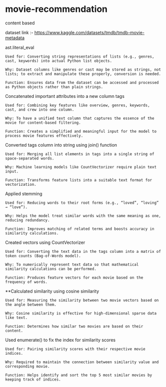 # movie-recommendation
content based

dataset link :- https://www.kaggle.com/datasets/tmdb/tmdb-movie-metadata


ast.literal_eval

    Used for: Converting string representations of lists (e.g., genres, cast, keywords) into actual Python list objects.

    Why: Dataset columns like genres or cast may be stored as strings, not lists; to extract and manipulate these properly, conversion is needed.

    Function: Ensures data from the dataset can be accessed and processed as Python objects rather than plain strings.

Concatenated important attributes into a new column tags

    Used for: Combining key features like overview, genres, keywords, cast, and crew into one column.

    Why: To have a unified text column that captures the essence of the movie for content-based filtering.

    Function: Creates a simplified and meaningful input for the model to process movie features effectively.

Converted tags column into string using join() function

    Used for: Merging all list elements in tags into a single string of space-separated words.

    Why: Machine learning models like CountVectorizer require plain text input.

    Function: Transforms feature lists into a suitable text format for vectorization.

Applied stemming

    Used for: Reducing words to their root forms (e.g., “loved”, “loving” → “love”).

    Why: Helps the model treat similar words with the same meaning as one, reducing redundancy.

    Function: Improves matching of related terms and boosts accuracy in similarity calculations.

Created vectors using CountVectorizer

    Used for: Converting the text data in the tags column into a matrix of token counts (Bag-of-Words model).

    Why: To numerically represent text data so that mathematical similarity calculations can be performed.

    Function: Produces feature vectors for each movie based on the frequency of words.

**Calculated similarity using cosine similarity

    Used for: Measuring the similarity between two movie vectors based on the angle between them.

    Why: Cosine similarity is effective for high-dimensional sparse data like text.

    Function: Determines how similar two movies are based on their content.

Used enumerate() to fix the index for similarity scores

    Used for: Pairing similarity scores with their respective movie indices.

    Why: Required to maintain the connection between similarity value and corresponding movie.

    Function: Helps identify and sort the top 5 most similar movies by keeping track of indices.
